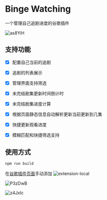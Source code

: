 # Binge Watching

一个管理自己追剧进度的谷歌插件

![as8YiH](https://cdn.jsdelivr.net/gh/klaaay/pbed@main/uPic/as8YiH.jpg)

## 支持功能

- [x] 配置自己当前的追剧
- [x] 追剧的列表展示
- [x] 管理界面支持筛选
- [x] 未完结剧集更新时间倒计时
- [x] 未完结剧集进度计算
- [x] 根据页面静态信息自动解析更新当前更新到几集
- [x] 快捷更新观看进度
- [x] 模糊匹配和快捷筛选支持


## 使用方式

```bash
npm run build
```

在[谷歌插件页面](chrome://extensions/)手动添加
![extension-local](https://cdn.jsdelivr.net/gh/klaaay/pbed@main/uPic/extension-local.gif)

![P3zDwB](https://cdn.jsdelivr.net/gh/klaaay/pbed@main/uPic/P3zDwB.jpg)

![z4JxIc](https://cdn.jsdelivr.net/gh/klaaay/pbed@main/uPic/z4JxIc.jpg)
